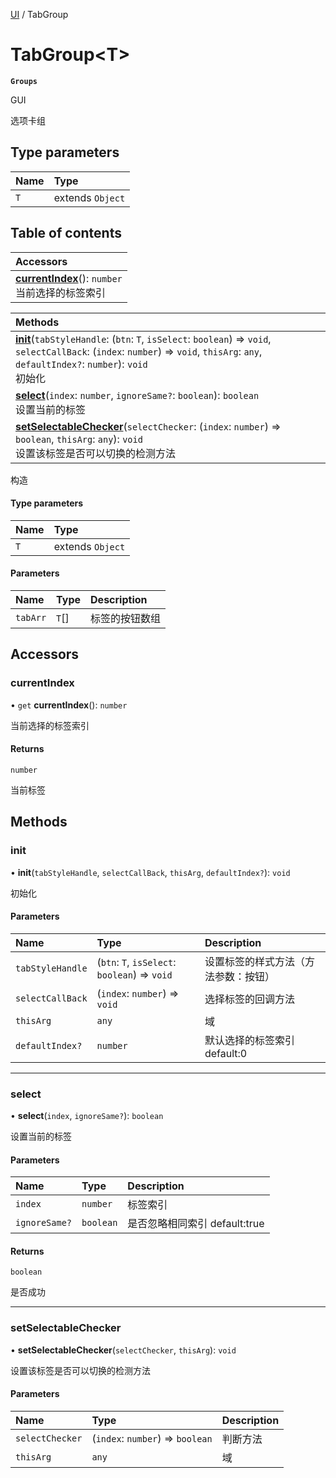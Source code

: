 [UI](../modules/UI.UI.md) / TabGroup

# TabGroup<T\> <Badge type="tip" text="Class" /> <Score text="TabGroup<T\>" />

**`Groups`**

GUI

选项卡组

## Type parameters

| Name | Type |
| :------ | :------ |
| `T` | extends `Object` |

## Table of contents

| Accessors |
| :-----|
| **[currentIndex](UI.TabGroup.md#currentindex)**(): `number` <br> 当前选择的标签索引|

| Methods |
| :-----|
| **[init](UI.TabGroup.md#init)**(`tabStyleHandle`: (`btn`: `T`, `isSelect`: `boolean`) => `void`, `selectCallBack`: (`index`: `number`) => `void`, `thisArg`: `any`, `defaultIndex?`: `number`): `void` <br> 初始化|
| **[select](UI.TabGroup.md#select)**(`index`: `number`, `ignoreSame?`: `boolean`): `boolean` <br> 设置当前的标签|
| **[setSelectableChecker](UI.TabGroup.md#setselectablechecker)**(`selectChecker`: (`index`: `number`) => `boolean`, `thisArg`: `any`): `void` <br> 设置该标签是否可以切换的检测方法|

构造

#### Type parameters

| Name | Type |
| :------ | :------ |
| `T` | extends `Object` |

#### Parameters

| Name | Type | Description |
| :------ | :------ | :------ |
| `tabArr` | `T`[] | 标签的按钮数组 |

## Accessors

### currentIndex <Score text="currentIndex" /> 

• `get` **currentIndex**(): `number` <Badge type="tip" text="client" />

当前选择的标签索引


#### Returns

`number`

当前标签

## Methods

### init <Score text="init" /> 

• **init**(`tabStyleHandle`, `selectCallBack`, `thisArg`, `defaultIndex?`): `void` <Badge type="tip" text="client" />

初始化


#### Parameters

| Name | Type | Description |
| :------ | :------ | :------ |
| `tabStyleHandle` | (`btn`: `T`, `isSelect`: `boolean`) => `void` | 设置标签的样式方法（方法参数：按钮） |
| `selectCallBack` | (`index`: `number`) => `void` | 选择标签的回调方法 |
| `thisArg` | `any` | 域 |
| `defaultIndex?` | `number` | 默认选择的标签索引 default:0 |


___

### select <Score text="select" /> 

• **select**(`index`, `ignoreSame?`): `boolean` <Badge type="tip" text="client" />

设置当前的标签


#### Parameters

| Name | Type | Description |
| :------ | :------ | :------ |
| `index` | `number` | 标签索引 |
| `ignoreSame?` | `boolean` | 是否忽略相同索引 default:true |

#### Returns

`boolean`

是否成功

___

### setSelectableChecker <Score text="setSelectableChecker" /> 

• **setSelectableChecker**(`selectChecker`, `thisArg`): `void` <Badge type="tip" text="client" />

设置该标签是否可以切换的检测方法


#### Parameters

| Name | Type | Description |
| :------ | :------ | :------ |
| `selectChecker` | (`index`: `number`) => `boolean` | 判断方法 |
| `thisArg` | `any` | 域 |

